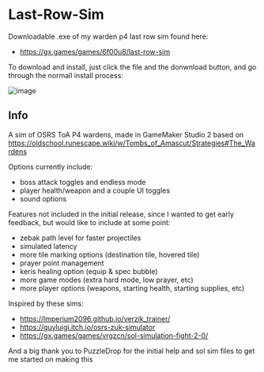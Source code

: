 # Last-Row-Sim
Downloadable .exe of my warden p4 last row sim found here:
- https://gx.games/games/6f00u8/last-row-sim

To download and install, just click the file and the donwnload button, and go through the normall install process:

![image](https://github.com/burntfish44/Last-Row-Sim/assets/14120647/64715da0-bd3b-4f66-bed3-d9c060e026aa)

## Info

A sim of OSRS ToA P4 wardens, made in GameMaker Studio 2 based on https://oldschool.runescape.wiki/w/Tombs_of_Amascut/Strategies#The_Wardens

Options currently include:
  - boss attack toggles and endless mode
  - player health/weapon and a couple UI toggles
  - sound options

Features not included in the initial release, since I wanted to get early feedback, but would like to include at some point:
  - zebak path level for faster projectiles
  - simulated latency
  - more tile marking options (destination tile, hovered tile)
  - prayer point management
  - keris healing option (equip & spec bubble)
  - more game modes (extra hard mode, low prayer, etc)
  - more player options (weapons, starting health, starting supplies, etc)
  
Inspired by these sims:

  - https://lmperium2096.github.io/verzik_trainer/
  - https://guyluigi.itch.io/osrs-zuk-simulator
  - https://gx.games/games/vrgzcn/sol-simulation-fight-2-0/

And a big thank you to PuzzleDrop for the initial help and sol sim files to get me started on making this
